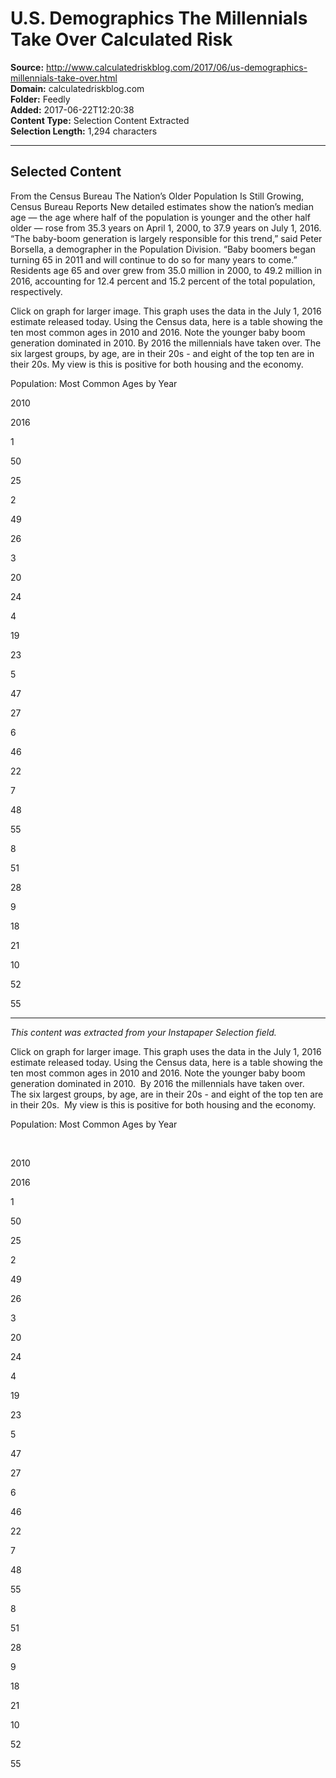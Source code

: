 # U.S. Demographics The Millennials Take Over Calculated Risk

**Source:** http://www.calculatedriskblog.com/2017/06/us-demographics-millennials-take-over.html  
**Domain:** calculatedriskblog.com  
**Folder:** Feedly  
**Added:** 2017-06-22T12:20:38  
**Content Type:** Selection Content Extracted  
**Selection Length:** 1,294 characters  


---

## Selected Content

From the Census Bureau The Nation’s Older Population Is Still Growing, Census Bureau Reports
New detailed estimates show the nation’s median age — the age where half of the population is younger and the other half older — rose from 35.3 years on April 1, 2000, to 37.9 years on July 1, 2016.
“The baby-boom generation is largely responsible for this trend,” said Peter Borsella, a demographer in the Population Division. “Baby boomers began turning 65 in 2011 and will continue to do so for many years to come.”
Residents age 65 and over grew from 35.0 million in 2000, to 49.2 million in 2016, accounting for 12.4 percent and 15.2 percent of the total population, respectively.

Click on graph for larger image.
This graph uses the data in the July 1, 2016 estimate released today.
Using the Census data, here is a table showing the ten most common ages in 2010 and 2016.
Note the younger baby boom generation dominated in 2010. By 2016 the millennials have taken over. The six largest groups, by age, are in their 20s - and eight of the top ten are in their 20s.
My view is this is positive for both housing and the economy.

Population: Most Common Ages by Year

2010

2016

1

50

25

2

49

26

3

20

24

4

19

23

5

47

27

6

46

22

7

48

55

8

51

28

9

18

21

10

52

55

---

*This content was extracted from your Instapaper Selection field.*

 Click on graph for larger image.
This graph uses the data in the July 1, 2016 estimate released today.
Using the Census data, here is a table showing the ten most common ages in 2010 and 2016.
Note the younger baby boom generation dominated in 2010.  By 2016 the millennials have taken over.  The six largest groups, by age, are in their 20s - and eight of the top ten are in their 20s. 
My view is this is positive for both housing and the economy.

Population: Most Common Ages by Year

 

2010

2016

1

50

25

2

49

26

3

20

24

4

19

23

5

47

27

6

46

22

7

48

55

8

51

28

9

18

21

10

52

55
